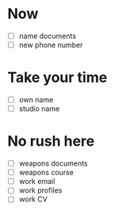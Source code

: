 # Now

- [ ] name documents
- [ ] new phone number

# Take your time

- [ ] own name
- [ ] studio name

# No rush here

- [ ] weapons documents
- [ ] weapons course
- [ ] work email
- [ ] work profiles
- [ ] work CV
